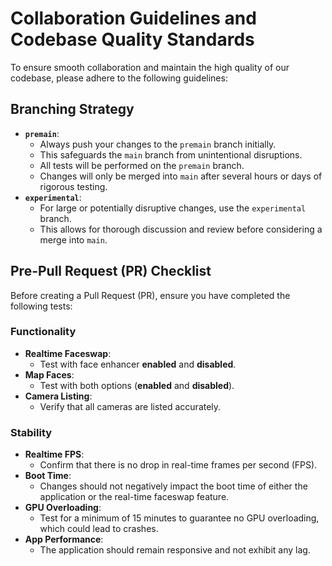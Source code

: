 # Collaboration Guidelines and Codebase Quality Standards

To ensure smooth collaboration and maintain the high quality of our codebase, please adhere to the following guidelines:

## Branching Strategy

*   **`premain`**:
    *   Always push your changes to the `premain` branch initially.
    *   This safeguards the `main` branch from unintentional disruptions.
    *   All tests will be performed on the `premain` branch.
    *   Changes will only be merged into `main` after several hours or days of rigorous testing.
*   **`experimental`**:
    *   For large or potentially disruptive changes, use the `experimental` branch.
    *   This allows for thorough discussion and review before considering a merge into `main`.

## Pre-Pull Request (PR) Checklist

Before creating a Pull Request (PR), ensure you have completed the following tests:

### Functionality

*   **Realtime Faceswap**:
    *   Test with face enhancer **enabled** and **disabled**.
*   **Map Faces**:
    *   Test with both options (**enabled** and **disabled**).
*   **Camera Listing**:
    *   Verify that all cameras are listed accurately.

### Stability

*   **Realtime FPS**:
    *   Confirm that there is no drop in real-time frames per second (FPS).
*   **Boot Time**:
    *   Changes should not negatively impact the boot time of either the application or the real-time faceswap feature.
*   **GPU Overloading**:
    *   Test for a minimum of 15 minutes to guarantee no GPU overloading, which could lead to crashes.
*   **App Performance**:
    *   The application should remain responsive and not exhibit any lag.
